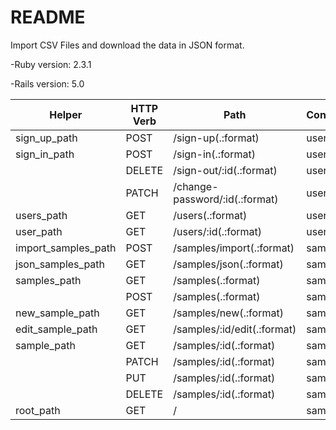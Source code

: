 # README

Import CSV Files and download the data in JSON format.

  -Ruby version: 2.3.1

  -Rails version: 5.0

Helper              | HTTP Verb | Path                           | Controller#Action
------------------- | --------- | ------------------------------ | -----------------
sign_up_path        | POST      | /sign-up(.:format)             | users#signup
sign_in_path        | POST      | /sign-in(.:format)             | users#signin
                    | DELETE    | /sign-out/:id(.:format)        | users#signout
                    | PATCH     | /change-password/:id(.:format) | users#changepw
users_path          | GET       | /users(.:format)               | users#index
user_path           | GET       | /users/:id(.:format)           | users#show
import_samples_path | POST      | /samples/import(.:format)      | samples#import
json_samples_path   | GET       | /samples/json(.:format)        | samples#json
samples_path        | GET       | /samples(.:format)             | samples#index
                    | POST      | /samples(.:format)             | samples#create
new_sample_path     | GET       | /samples/new(.:format)         | samples#new
edit_sample_path    | GET       | /samples/:id/edit(.:format)    | samples#edit
sample_path         | GET       | /samples/:id(.:format)         | samples#show
                    | PATCH     | /samples/:id(.:format)         | samples#update
                    | PUT       | /samples/:id(.:format)         | samples#update
                    | DELETE    | /samples/:id(.:format)         | samples#destroy
root_path           | GET       | /                              | samples#index
